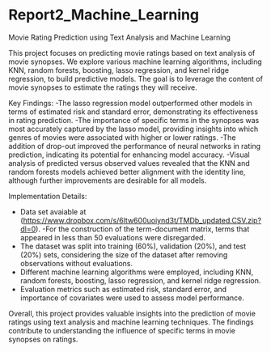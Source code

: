 # Report2_Machine_Learning
Movie Rating Prediction using Text Analysis and Machine Learning

This project focuses on predicting movie ratings based on text analysis of movie synopses. We explore various machine learning algorithms, including KNN, random forests, boosting, lasso regression, and kernel ridge regression, to build predictive models. The goal is to leverage the content of movie synopses to estimate the ratings they will receive.

Key Findings:
-The lasso regression model outperformed other models in terms of estimated risk and standard error, demonstrating its effectiveness in rating prediction.
-The importance of specific terms in the synopses was most accurately captured by the lasso model, providing insights into which genres of movies were associated with higher or lower ratings.
-The addition of drop-out improved the performance of neural networks in rating prediction, indicating its potential for enhancing model accuracy.
-Visual analysis of predicted versus observed values revealed that the KNN and random forests models achieved better alignment with the identity line, although further improvements are desirable for all models.

Implementation Details:
- Data set avaiable at (https://www.dropbox.com/s/6ltw600uoiynd3t/TMDb_updated.CSV.zip?dl=0).
-For the construction of the term-document matrix, terms that appeared in less than 50 evaluations were disregarded.
- The dataset was split into training (60%), validation (20%), and test (20%) sets, considering the size of the dataset after removing observations without evaluations.
- Different machine learning algorithms were employed, including KNN, random forests, boosting, lasso regression, and kernel ridge regression.
- Evaluation metrics such as estimated risk, standard error, and importance of covariates were used to assess model performance.

Overall, this project provides valuable insights into the prediction of movie ratings using text analysis and machine learning techniques. The findings contribute to understanding the influence of specific terms in movie synopses on ratings.

